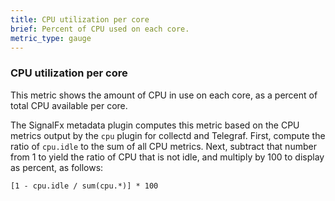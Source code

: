 ```yaml
---
title: CPU utilization per core
brief: Percent of CPU used on each core.
metric_type: gauge
---
```

### CPU utilization per core

This metric shows the amount of CPU in use on each core, as a percent of total CPU available per core. 

The SignalFx metadata plugin computes this metric based on the CPU metrics output by the `cpu` plugin for collectd and Telegraf. First, compute the ratio of `cpu.idle` to the sum of all CPU metrics. Next, subtract that number from 1 to yield the ratio of CPU that is not idle, and multiply by 100 to display as percent, as follows: 

```
[1 - cpu.idle / sum(cpu.*)] * 100
```
